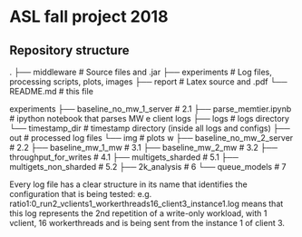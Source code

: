 # ASL fall project 2018

## Repository structure

 .
    ├── middleware      # Source files and .jar
    ├── experiments     # Log files, processing scripts, plots, images
    ├── report          # Latex source and .pdf
    └── README.md       # this file

  experiments
    ├── baseline_no_mw_1_server      # 2.1
          ├── parse_memtier.ipynb    # ipython notebook that parses MW e client logs
          ├── logs                   # logs directory
                └── timestamp_dir    # timestamp directory (inside all logs and configs)
          ├── out                    # processed log files
          └── img                    # plots w
    ├── baseline_no_mw_2_server      # 2.2
    ├── baseline_mw_1_mw             # 3.1
    ├── baseline_mw_2_mw             # 3.2
    ├── throughput_for_writes        # 4.1
    ├── multigets_sharded            # 5.1
    ├── multigets_non_sharded        # 5.2
    ├── 2k_analysis                  # 6
    └── queue_models                 # 7

Every log file has a clear structure in its name that identifies the configuration that is being tested:
e.g. ratio1:0_run2_vclients1_workerthreads16_client3_instance1.log 
means that this log represents the 2nd repetition of a write-only workload, with 1 vclient, 16 workerthreads and is being sent from the instance 1 of client 3.

